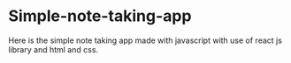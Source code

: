 # Simple-note-taking-app
Here is the simple note taking app made with javascript with use of react js library and html and css.

